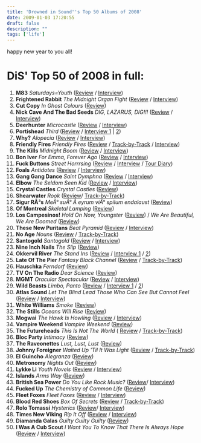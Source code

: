 ```yaml
---
title: 'Drowned in Sound''s Top 50 Albums of 2008'
date: 2009-01-03 17:20:55
draft: false
description: ""
tags: ['life']
---
```


happy new year to you all!

DiS' Top 50 of 2008 in full:
============================

1.  **M83** _Saturdays=Youth_ ([Review](http://drownedinsound.com/releases/13092/reviews/3201145) / [Interview](http://drownedinsound.com/in_depth/3171771))
2.  **Frightened Rabbit** _The Midnight Organ Fight_ ([Review](http://www.drownedinsound.com/releases/13186/reviews/3158449) / [Interview](http://www.drownedinsound.com/in_depth/2698041))
3.  **Cut Copy** _In Ghost Colours_ ([Review](http://www.drownedinsound.com/releases/13031/reviews/3241579))
4.  **Nick Cave And The Bad Seeds** _DIG, LAZARUS, DIG!!!_ ([Review](http://www.drownedinsound.com/releases/13037/reviews/3040664) / [Interview](http://www.drownedinsound.com/in_depth/3011806))
5.  **Deerhunter** _Microcastle_ ([Review](http://www.drownedinsound.com/releases/13649/reviews/3880869) / [Interview](http://www.drownedinsound.com/in_depth/3766427?relevant))
6.  **Portishead** _Third_ ([Review](http://www.drownedinsound.com/releases/13067/reviews/3158523) / [Interview 1](http://www.drownedinsound.com/in_depth/3115790) | [2](http://www.drownedinsound.com/in_depth/3119693))
7.  **Why?** _Alopecia_ ([Review](http://drownedinsound.com/releases/12968/reviews/3017704) / [Interview](http://drownedinsound.com/in_depth/2913866))
8.  **Friendly Fires** _Friendly Fires_ ([Review](http://drownedinsound.com/releases/13647/reviews/3867751) / [Track-by-Track](http://drownedinsound.com/in_depth/3991661) / [Interview](http://drownedinsound.com/in_depth/2687453))
9.  **The Kills** _Midnight Boom_ ([Review](http://www.drownedinsound.com/releases/12971/reviews/3023264) / [Interview](http://drownedinsound.com/in_depth/3044344))
10.  **Bon Iver** _For Emma, Forever Ago_ ([Review](http://www.drownedinsound.com/releases/12963/reviews/3167685) / [Interview](http://www.drownedinsound.com/in_depth/3254968))
11.  **Fuck Buttons** _Street Horrrsing_ ([Review](http://www.drownedinsound.com/releases/12725/reviews/3029557) / [Interview](http://www.drownedinsound.com/in_depth/2025281) / [Tour Diary](http://www.drownedinsound.com/in_depth/3010921))
12.  **Foals** _Antidotes_ ([Review](http://www.drownedinsound.com/releases/12499/reviews/2935750) / [Interview](http://www.drownedinsound.com/in_depth/3903204))
13.  **Gang Gang Dance** _Saint Dymphna_ ([Review](http://www.drownedinsound.com/releases/13802/reviews/4135932) / [Interview](http://www.drownedinsound.com/in_depth/4135482))
14.  **Elbow** _The Seldom Seen Kid_ ([Review](http://www.drownedinsound.com/releases/12949/reviews/3020189) / [Interview](http://www.drownedinsound.com/in_depth/3418851))
15.  **Crystal Castles** _Crystal Castles_ ([Review](http://www.drownedinsound.com/releases/12987/reviews/3219702))
16.  **Shearwater** _Rook_ ([Review](http://www.drownedinsound.com/releases/13248/reviews/3443607)/ [Track-by-Track](http://www.drownedinsound.com/in_depth/4135796))
17.  **Sigur RÃ³s** _MeÃ° suÃ° Ã­ eyrum viÃ° spilum endalaust_ ([Review](http://www.drownedinsound.com/releases/13448/reviews/3470340))
18.  **Of Montreal** _Skeletal Lamping_ ([Review](http://www.drownedinsound.com/releases/13695/reviews/4069659))
19.  **Los Campesinos!** _Hold On Now, Youngster_ ([Review](http://www.drownedinsound.com/releases/12600/reviews/2945463)) / _We Are Beautiful, We Are Doomed_ ([Review](http://www.drownedinsound.com/releases/13642/reviews/4135432))
20.  **These New Puritans** _Beat Pyramid_ ([Review](http://www.drownedinsound.com/releases/12383/reviews/2834483) / [Interview](http://www.drownedinsound.com/in_depth/2796680))
21.  **No Age** _Nouns_ ([Review](http://www.drownedinsound.com/releases/13262/reviews/3217155) / [Track-by-Track](http://www.drownedinsound.com/in_depth/3223222))
22.  **Santogold** _Santogold_ ([Review](http://www.drownedinsound.com/releases/13223/reviews/3276552) / [Interview](http://www.drownedinsound.com/in_depth/2591761))
23.  **Nine Inch Nails** _The Slip_ ([Review](http://www.drownedinsound.com/releases/13427/reviews/3372026))
24.  **Okkervil River** _The Stand Ins_ ([Review](http://www.drownedinsound.com/releases/13716/reviews/4135148) / [Interview 1](http://www.drownedinsound.com/in_depth/4135766) / [2](http://www.drownedinsound.com/in_depth/4135767))
25.  **Late Of The Pier** _Fantasy Black Channel_ ([Review](http://www.drownedinsound.com/releases/13581/reviews/3727733) / [Track-by-Track](http://www.drownedinsound.com/in_depth/3976584))
26.  **Hauschka** _Ferndorf_ ([Review](http://www.drownedinsound.com/releases/13690/reviews/4063550))
27.  **TV On The Radio** _Dear Science_ ([Review](http://www.drownedinsound.com/releases/13689/reviews/4058958))
28.  **MGMT** _Oracular Spectacular_ ([Review](http://www.drownedinsound.com/releases/12592/reviews/3030200) / [Interview](http://www.drownedinsound.com/in_depth/3016339))
29.  **Wild Beasts** _Limbo, Panto_ ([Review](http://www.drownedinsound.com/releases/13405/reviews/3393572) / [Interview 1](http://www.drownedinsound.com/in_depth/3344750) / [2](http://www.drownedinsound.com/in_depth/1710512))
30.  **Atlas Sound** _Let The Blind Lead Those Who Can See But Cannot Feel_ ([Review](http://www.drownedinsound.com/releases/12874/reviews/2942762) / [Interview](http://www.drownedinsound.com/in_depth/2898133))
31.  **White Williams** _Smoke_ ([Review](http://www.drownedinsound.com/releases/13123/reviews/3255465))
32.  **The Stills** _Oceans Will Rise_ ([Review](http://www.drownedinsound.com/news/3406580))
33.  **Mogwai** _The Hawk Is Howling_ ([Review](http://www.drownedinsound.com/releases/13679/reviews/4059921) / [Interview](http://www.drownedinsound.com/in_depth/2302848))
34.  **Vampire Weekend** _Vampire Weekend_ ([Review](http://www.drownedinsound.com/releases/12603/reviews/2858648))
35.  **The Futureheads** _This Is Not The World_ ( [Review](http://www.drownedinsound.com/releases/13366/reviews/3313063) / [Track-by-Track](http://www.drownedinsound.com/in_depth/3354495))
36.  **Bloc Party** _Intimacy_ ([Review](http://www.drownedinsound.com/releases/13650/reviews/3899494))
37.  **The Raveonettes** _Lust, Lust, Lust_ ([Review](http://www.drownedinsound.com/releases/11823/reviews/2643368))
38.  **Johnny Foreigner** _Waited Up 'Til It Was Light_ ([Review](http://www.drownedinsound.com/releases/13365/reviews/3379394) / [Track-by-Track](http://www.drownedinsound.com/in_depth/3284105))
39.  **El Guincho** _Alegranza_ ([Review](http://www.drownedinsound.com/releases/12721/reviews/2876293))
40.  **Metronomy** _Nights Out_ ([Review](http://www.drownedinsound.com/releases/13662/reviews/4018215))
41.  **Lykke Li** _Youth Novels_ ([Review](http://www.drownedinsound.com/releases/13298/reviews/3421034) / [Interview](http://www.drownedinsound.com/in_depth/3197736))
42.  **Islands** _Arms Way_ ([Review](hhttp://www.drownedinsound.com/releases/13220/reviews/3193814))
43.  **British Sea Power** _Do You Like Rock Music?_ ([Review](http://www.drownedinsound.com/releases/11798/reviews/2779447)/ [Interview](http://www.drownedinsound.com/in_depth/2785923))
44.  **Fucked Up** _The Chemistry of Common Life_ ([Review](http://www.drownedinsound.com/releases/13768/reviews/4135678))
45.  **Fleet Foxes** _Fleet Foxes_ ([Review](http://www.drownedinsound.com/releases/13436/reviews/3487791) / [Interview](http://www.drownedinsound.com/in_depth/3442778))
46.  **Blood Red Shoes** _Box Of Secrets_ ([Review](http://www.drownedinsound.com/releases/13045/reviews/3180535) / [Track-by-Track](http://www.drownedinsound.com/in_depth/3146040))
47.  **Rolo Tomassi** _Hysterics_ ([Review](http://www.drownedinsound.com/releases/13508/reviews/4129099)/ [Interview](http://www.drownedinsound.com/in_depth/3874559))
48.  **Times New Viking** _Rip It Off_ ([Review](http://www.drownedinsound.com/releases/12814) / [Interview](http://www.drownedinsound.com/in_depth/3410028))
49.  **Diamanda Galas** _Guilty Guilty Guilty_ ([Review](http://www.drownedinsound.com/releases/13112/reviews/3252064))
50.  **I Was A Cub Scout** _I Want You To Know That There Is Always Hope_ ([Review](http://www.drownedinsound.com/releases/12627/reviews/2898847) / [Interview](http://www.drownedinsound.com/in_depth/2888231))